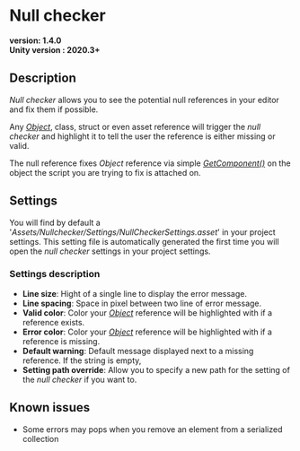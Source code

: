 # Null checker
**version: 1.4.0**   
**Unity version : 2020.3+**

## Description
_Null checker_ allows you to see the potential null references in your editor and fix them if possible.   

Any _[Object](https://docs.unity3d.com/ScriptReference/Object.html)_, class, struct or even asset reference will trigger the _null checker_ and highlight it to tell the user the reference is either missing or valid.   

The null reference fixes _Object_ reference via simple _[GetComponent()](https://docs.unity3d.com/ScriptReference/GameObject.GetComponent.html)_ on the object the script you are trying to fix is attached on.

## Settings

You will find by default a '_Assets/Nullchecker/Settings/NullCheckerSettings.asset_' in your project settings. This setting file is automatically generated the first time you will open the _null checker_ settings in your project settings.   

### Settings description

- **Line size**: Hight of a single line to display the error message.  
- **Line spacing**: Space in pixel between two line of error message.  
- **Valid color**: Color your _[Object](https://docs.unity3d.com/ScriptReference/Object.html)_ reference will be highlighted with if a reference exists.  
- **Error color**: Color your _[Object](https://docs.unity3d.com/ScriptReference/Object.html)_ reference will be highlighted with if a reference is missing.
- **Default warning**: Default message displayed next to a missing reference. If the string is empty,   
- **Setting path override**: Allow you to specify a new path for the setting of the _null checker_ if you want to.   

## Known issues 
- Some errors may pops when you remove an element from a serialized collection 
